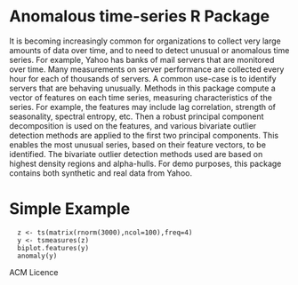 Anomalous time-series R Package
===================

It is becoming increasingly common for organizations to collect very large amounts of data over time, and to need to detect unusual or anomalous time series.
For example, Yahoo has banks of mail servers that are monitored over time. Many measurements on server performance are collected every hour for each of thousands of servers. 
A common use-case is to identify servers that are behaving unusually.
Methods in this package compute a vector of features on each time series, measuring characteristics of the series. For example, the features may include lag correlation, strength of seasonality, 
spectral entropy, etc. Then a robust principal component decomposition is used on the features, and various bivariate outlier detection methods are applied to the first two principal components.
This enables the most unusual series, based on their feature vectors, to be identified. The bivariate outlier detection methods used are based on highest density regions and alpha-hulls.
For demo purposes, this package contains both synthetic and real data from Yahoo.

Simple Example
==============

````
  z <- ts(matrix(rnorm(3000),ncol=100),freq=4)
  y <- tsmeasures(z)
  biplot.features(y)
  anomaly(y)
````

ACM Licence

